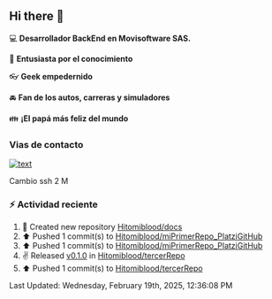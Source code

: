 ## Hi there 👋

:computer: **Desarrollador BackEnd en Movisoftware SAS.**

:pencil: **Entusiasta por el conocimiento**

:eyeglasses: **Geek empedernido**

:oncoming_automobile: **Fan de los autos, carreras y simuladores**

:family: **¡El papá más feliz del mundo**

### Vias de contacto

[![text](https://img.shields.io/badge/LinkedIn-0077B5?style=for-the-badge&logo=linkedin&logoColor=white)](https://www.linkedin.com/in/miguel-santiago-g%C3%B3mez-su%C3%A1rez-83275420b/)

Cambio ssh 2 M

### :zap: Actividad reciente
<!--RECENT_ACTIVITY:start-->
1. 📔 Created new repository [Hitomiblood/docs](https://github.com/Hitomiblood/docs)<br>
2. ⬆️ Pushed 1 commit(s) to [Hitomiblood/miPrimerRepo_PlatziGitHub](https://github.com/Hitomiblood/miPrimerRepo_PlatziGitHub)<br>
3. ⬆️ Pushed 1 commit(s) to [Hitomiblood/miPrimerRepo_PlatziGitHub](https://github.com/Hitomiblood/miPrimerRepo_PlatziGitHub)<br>
4. ✌️ Released [v0.1.0](https://github.com/Hitomiblood/tercerRepo/releases/tag/v0.1.0) in [Hitomiblood/tercerRepo](https://github.com/Hitomiblood/tercerRepo)<br>
5. ⬆️ Pushed 1 commit(s) to [Hitomiblood/tercerRepo](https://github.com/Hitomiblood/tercerRepo)<br>
<!--RECENT_ACTIVITY:end-->
<!--RECENT_ACTIVITY:last_update-->
Last Updated: Wednesday, February 19th, 2025, 12:36:08 PM
<!--RECENT_ACTIVITY:last_update_end-->
